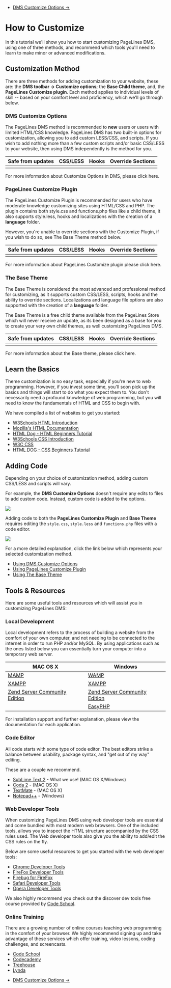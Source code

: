 <div class="row-fluid">
	<div class="span12">
		<ul class="pager">
  			<li class="pull-right"><a href="http://docs.pagelines.com/customize/dms-customize-options">DMS Customize Options &rarr;</a></li>
		</ul>
	</div>
</div>

# How to Customize #

In this tutorial we'll show you how to start customizing PageLines DMS, using one of three methods, and recommend which tools you'll need to learn to make minor or advanced modifications.

## Customization Method ##

There are three methods for adding customization to your website, these are: the **DMS toolbar → Customize options**; the **Base Child theme**, and, the **PageLines Customize plugin**.  Each method applies to individual levels of skill -- based on your comfort level and proficiency, which we'll go through below.

### DMS Customize Options ###

The PageLines DMS method is recommended to **new** users or users with limited HTML/CSS knowledge. PageLines DMS has two built-in options for customization, allowing you to add custom LESS/CSS, and scripts. If you wish to add nothing more than a few custom scripts and/or basic CSS/LESS to your website, then using DMS independently is the method for you.

<table class="table table-striped table-bordered table-condensed">
	<thead>
		<tr>
			<th>Safe from updates</th>
			<th>CSS/LESS</th>
			<th>Hooks</th>
			<th>Override Sections</th>
		</tr>
	</thead>
	<tbody>
		<tr>
			<td><i class="icon-ok text-success"></td>
			<td><i class="icon-ok text-success"></td>
			<td><i class="icon-remove text-error"></td>
			<td><i class="icon-remove text-error"></td>
		</tr>
	</tbody>
</table>


For more information about Customize Options in DMS, please click here.

### PageLines Customize Plugin ###

The PageLines Customize Plugin is recommended for users who have moderate knowledge customizing sites using HTML/CSS and PHP. The plugin contains both style.css and functions.php files like a child theme, it also supports style.less, hooks and localizations with the creation of a **language** folder.

However, you're unable to override sections with the Customize Plugin, if you wish to do so, see The Base Theme method below.

<table class="table table-striped table-bordered table-condensed">
	<thead>
		<tr>
			<th>Safe from updates</th>
			<th>CSS/LESS</th>
			<th>Hooks</th>
			<th>Override Sections</th>
		</tr>
	</thead>
	<tbody>
		<tr>
			<td><i class="icon-ok text-success"></td>
			<td><i class="icon-ok text-success"></td>
			<td><i class="icon-ok text-success"></td>
			<td><i class="icon-remove text-error"></td>
		</tr>
	</tbody>
</table>

For more information about PageLines Customize plugin please click here.

### The Base Theme ###

The Base Theme is considered the most advanced and professional method for customizing, as it supports custom CSS/LESS, scripts, hooks and the ability to override sections. Localizations and language file options are also supported with the creation of a **language** folder.

The Base Theme is a free child theme available from the PageLines Store which will never receive an update, as its been designed as a base for you to create your very own child themes, as well customizing PageLines DMS.

<table class="table table-striped table-bordered table-condensed">
	<thead>
		<tr>
			<th>Safe from updates</th>
			<th>CSS/LESS</th>
			<th>Hooks</th>
			<th>Override Sections</th>
		</tr>
	</thead>
	<tbody>
		<tr>
			<td><i class="icon-ok text-success"></td>
			<td><i class="icon-ok text-success"></td>
			<td><i class="icon-ok text-success"></td>
			<td><i class="icon-ok text-success"></td>
		</tr>
	</tbody>
</table>

For more information about the Base theme, please click here.

## Learn the Basics ##

Theme customization is no easy task, especially if you're new to web programming. However, if you invest some time, you'll soon pick up the basics and things will start to do what you expect them to. You don't necessarily need a profound knowledge of web programming, but you will need to know the fundamentals of HTML and CSS to begin with.

We have compiled a list of websites to get you started:

* [W3Schools HTML Introduction](http://www.w3schools.com/html/html5_intro.asp)
* [Mozilla's HTML Documentation](https://developer.mozilla.org/en-US/docs/Web/html)
* [HTML Dog - HTML Beginners Tutorial](http://www.htmldog.com/guides/html/)
* [W3Schools CSS Introduction](http://www.w3schools.com/css/default.asp)
* [W3C CSS](http://www.w3.org/Style/CSS/)
* [HTML DOG - CSS Beginners Tutorial](http://www.htmldog.com/guides/css/)

## Adding Code ##

Depending on your choice of customization method, adding custom CSS/LESS and scripts will vary. 

For example, the **DMS Customize Options** doesn't require any edits to files to add custom code. Instead, custom code is added to the options. 

![](https://raw.github.com/pagelines/Docs/master/gh-pages-template/public/img/custom-cssless-editor.jpg)

Adding code to both the **PageLines Customize Plugin** and **Base Theme** requires editing the `style.css`, `style.less` and `functions.php` files with a code editor.

![](https://raw.github.com/pagelines/Docs/master/gh-pages-template/public/img/code-editor-app.jpg)

For a more detailed explanation, click the link below which represents your selected customization method.

* [Using DMS Customize Options](/customize/dms-customize-options)
* [Using PageLines Customize Plugin](/customize/pagelines-customize-plugin)
* [Using The Base Theme](/customize/base-child-theme)

## Tools & Resources ##

Here are some useful tools and resources which will assist you in customizing PageLines DMS:

### Local Development ###

Local development refers to the process of building a website from the comfort of your own computer, and not needing to be connected to the internet in order to run PHP and/or MySQL. By using applications such as the ones listed below you can essentially turn your computer into a temporary web server.

<table class="table table-striped table-bordered">
  	<thead>
    		<tr>
      		<th>MAC OS X</th>
      		<th>Windows</th>
    		</tr>
  	</thead>
  	<tbody>
    		<tr>
      		<td><a href="http://www.mamp.info/en/index.html">MAMP</a></td>
      		<td><a href="http://www.wampserver.com/en/">WAMP</a></td>
  		</tr>
  		<tr>
      		<td><a href="http://www.apachefriends.org/en/xampp-macosx.html">XAMPP</a></td>
      		<td><a href="http://www.apachefriends.org/en/xampp-windows.html">XAMPP</a></td>
    		</tr>
    		<tr>
      		<td><a href="http://www.zend.com/en/products/server-ce/">Zend Server Community Edition</a></td>
      		<td><a href="http://www.zend.com/en/products/server-ce/">Zend Server Community Edition</a></td>
		</tr>
      		<td></td>
      		<td><a href="http://www.easyphp.org/">EasyPHP</a></td>
    		</tr>
  	</tbody>
</table>

For installation support and further explanation, please view the documentation for each application.

### Code Editor

All code starts with some type of code editor. The best editors strike a balance between usability, package syntax, and "get out of my way" editing.

These are a couple we recommend.

* [SubLime Text 2](http://www.sublimetext.com/2) - What we use! (MAC OS X/Windows)
* [Coda 2](http://panic.com/coda/) - (MAC OS X)
* [TextMate](http://macromates.com/) - (MAC OS X)
* [Notepad++](http://notepad-plus.sourceforge.net/) - (Windows)

### Web Developer Tools ###

When customizing PageLines DMS using web developer tools are essential and come bundled with most modern web browsers. One of the included tools, allows you to inspect the HTML structure accompanied by the CSS rules used. The Web developer tools also give you the ability to add/edit the CSS rules on the fly.

Below are some useful resources to get you started with the web developer tools:

* [Chrome Developer Tools](http://code.google.com/chrome/devtools/)
* [FireFox Developer Tools](https://developer.mozilla.org/en-US/docs/Tools)
* [Firebug for FireFox](http://getfirebug.com/faq/)
* [Safari Developer Tools](http://developer.apple.com/library/safari/#documentation/AppleApplications/Conceptual/Safari_Developer_Guide/1Introduction/Introduction.html#//apple_ref/doc/uid/TP40007874-CH1-SW1)
* [Opera Developer Tools](http://www.opera.com/dragonfly/documentation/)

We also highly recommend you check out the discover dev tools free course provided by [Code School](http://discover-devtools.codeschool.com/).

### Online Training ###

There are a growing number of online courses teaching web programming in the comfort of your browser. We highly recommend signing up and take advantage of these services which offer training, video lessons, coding challenges, and screencasts.

* [Code School](http://www.codeschool.com/)
* [Codecademy](http://www.codecademy.com/)
* [Treehouse](http://teamtreehouse.com/)
* [Lynda](http://www.lynda.com/)

<div class="row-fluid">
	<div class="span12">
		<ul class="pager">
  			<li class="pull-right"><a href="http://docs.pagelines.com/customize/dms-customize-options">DMS Customize Options &rarr;</a></li>
		</ul>
	</div>
</div>